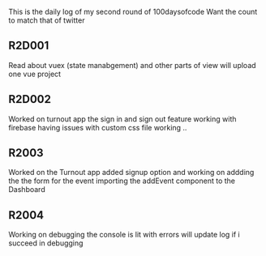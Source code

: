 This is the daily log of my second round of 100daysofcode
Want the count to match that of twitter 
## R2D001
Read about vuex (state manabgement) and other parts of view will upload one vue project 
## R2D002 
Worked on turnout app the sign in and sign out feature working with firebase having issues with custom css file working .. 
## R2003
Worked on the Turnout app added signup option and working on addding the the form for the event importing the addEvent component to the Dashboard 

## R2004
Working on debugging the console is lit with errors will update log if i succeed in debugging
 
